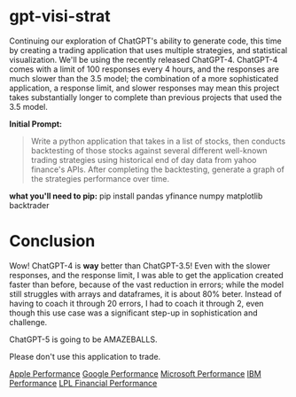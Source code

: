# gpt-visi-strat
Continuing our exploration of ChatGPT's ability to generate code, this time by creating a trading application that uses multiple strategies, and statistical visualization. We'll be using the recently released ChatGPT-4. ChatGPT-4 comes with a limit of 100 responses every 4 hours, and the responses are much slower than the 3.5 model; the combination of a more sophisticated application, a response limit, and slower responses may mean this project takes substantially longer to complete than previous projects that used the 3.5 model.

__Initial Prompt:__
> Write a python application that takes in a list of stocks, then conducts backtesting of those stocks against several different well-known trading strategies using historical end of day data from yahoo finance's APIs. After completing the backtesting, generate a graph of the strategies performance over time.

__what you'll need to pip:__
pip install pandas yfinance numpy matplotlib backtrader

# Conclusion
Wow! ChatGPT-4 is __way__ better than ChatGPT-3.5! Even with the slower responses, and the response limit, I was able to get the application created faster than before, because of the vast reduction in errors; while the model still struggles with arrays and dataframes, it is about 80% beter. Instead of having to coach it through 20 errors, I had to coach it through 2, even though this use case was a significant step-up in sophistication and challenge.

ChatGPT-5 is going to be AMAZEBALLS. 

Please don't use this application to trade.

[Apple Performance](strategy_performance_AAPL.png)
[Google Performance](strategy_performance_GOOG.png)
[Microsoft Performance](strategy_performance_MSFT.png)
[IBM Performance](strategy_performance_IBM.png)
[LPL Financial Performance](strategy_performance_LPLA.png)